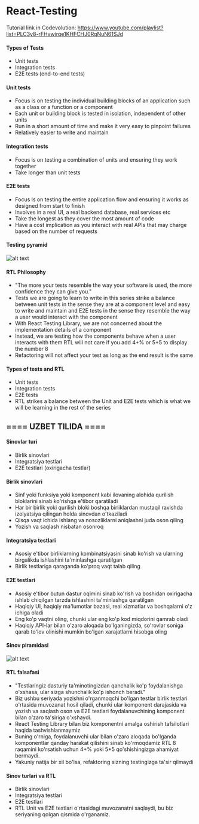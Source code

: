 # React-Testing

Tutorial link in Codevolution: https://www.youtube.com/playlist?list=PLC3y8-rFHvwirqe1KHFCHJ0RqNuN61SJd

#### Types of Tests
- Unit tests
- Integration tests
- E2E tests (end-to-end tests)

#### Unit tests

- Focus is on testing the individual building blocks of an application such as a class or a function or a component
- Each unit or building block is tested in isolation, independent of other units
- Run in a short amount of time and make it very easy to pinpoint failures
- Relatively easier to write and maintain

#### Integration tests

- Focus is on testing a combination of units and ensuring they work together
- Take longer than unit tests

#### E2E tests

- Focus is on testing the entire application flow and ensuring it works as designed from start to finish
- Involves in a real UI, a real backend database, real services etc
- Take the longest as they cover the most amount of code
- Have a cost implication as you interact with real APIs that may charge based on the number of requests

#### Testing pyramid

![alt text](https://raw.githubusercontent.com/RakhmatullohR/React-Testing/RTT/03-Types_of_Tests/assets/imgs/Testing%20pyramid.png)
#### RTL Philosophy
- "The more your tests resemble the way your software is used, the more confidence they can give you."
- Tests  we are going to learn to write in this series strike a balance between unit tests in the sense they are at a component level and easy to write and maintain and E2E tests in the sense they resemble the way a user would interact with the component
- With React Testing Library, we are not concerned about the implementation details of a component
- Instead, we are testing how the components behave when a user interacts with them RTL will not care if you add 4+% or 5+5 to display the number 8
- Refactoring will not affect your test as long as the end result is the same

#### Types of tests and RTL
- Unit tests
- Integration tests
- E2E tests
- RTL strikes a balance between the Unit and E2E tests which is what we will be learning in the rest of the series

## ==== UZBET TILIDA ==== 

#### Sinovlar turi
- Birlik sinovlari
- Integratsiya testlari
- E2E testlari (oxirigacha testlar)

#### Birlik sinovlari

- Sinf yoki funksiya yoki komponent kabi ilovaning alohida qurilish bloklarini sinab ko'rishga e'tibor qaratiladi
- Har bir birlik yoki qurilish bloki boshqa birliklardan mustaqil ravishda izolyatsiya qilingan holda sinovdan o'tkaziladi
- Qisqa vaqt ichida ishlang va nosozliklarni aniqlashni juda oson qiling
- Yozish va saqlash nisbatan osonroq

#### Integratsiya testlari

- Asosiy e'tibor birliklarning kombinatsiyasini sinab ko'rish va ularning birgalikda ishlashini ta'minlashga qaratilgan
- Birlik testlariga qaraganda ko'proq vaqt talab qiling

#### E2E testlari

- Asosiy e'tibor butun dastur oqimini sinab ko'rish va boshidan oxirigacha ishlab chiqilgan tarzda ishlashini ta'minlashga qaratilgan
- Haqiqiy UI, haqiqiy ma'lumotlar bazasi, real xizmatlar va boshqalarni o'z ichiga oladi
- Eng ko'p vaqtni oling, chunki ular eng ko'p kod miqdorini qamrab oladi
- Haqiqiy API-lar bilan o'zaro aloqada bo'lganingizda, so'rovlar soniga qarab to'lov olinishi mumkin bo'lgan xarajatlarni hisobga oling

#### Sinov piramidasi

![alt text](https://raw.githubusercontent.com/RakhmatullohR/React-Testing/RTT/03-Types_of_Tests/assets/imgs/Testing%20pyramid.png)
#### RTL falsafasi
- "Testlaringiz dasturiy ta'minotingizdan qanchalik ko'p foydalanishga o'xshasa, ular sizga shunchalik ko'p ishonch beradi."
- Biz ushbu seriyada yozishni o'rganmoqchi bo'lgan testlar birlik testlari o'rtasida muvozanat hosil qiladi, chunki ular komponent darajasida va yozish va saqlash oson va E2E testlari foydalanuvchining komponent bilan o'zaro ta'siriga o'xshaydi.
- React Testing Library bilan biz komponentni amalga oshirish tafsilotlari haqida tashvishlanmaymiz
- Buning o'rniga, foydalanuvchi ular bilan o'zaro aloqada bo'lganda komponentlar qanday harakat qilishini sinab ko'rmoqdamiz RTL 8 raqamini ko'rsatish uchun 4+% yoki 5+5 qo'shishingizga ahamiyat bermaydi.
- Yakuniy natija bir xil bo'lsa, refaktoring sizning testingizga ta'sir qilmaydi

#### Sinov turlari va RTL
- Birlik sinovlari
- Integratsiya testlari
- E2E testlari
- RTL Unit va E2E testlari o'rtasidagi muvozanatni saqlaydi, bu biz seriyaning qolgan qismida o'rganamiz.